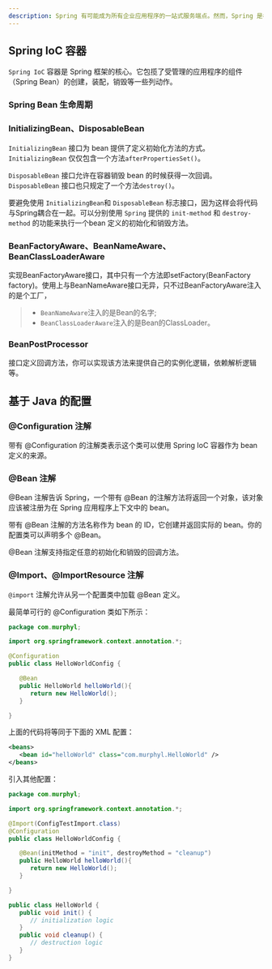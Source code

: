 ```yaml
---
description: Spring 有可能成为所有企业应用程序的一站式服务端点。然而，Spring 是模块化的，允许你挑选和选择适用于你的模块，不必要把剩余部分也引入。
---
```


## Spring IoC 容器

`Spring IoC` 容器是 Spring 框架的核心。它包揽了受管理的应用程序的组件（Spring Bean）的创建，装配，销毁等一些列动作。

### Spring Bean 生命周期

### InitializingBean、DisposableBean

`InitializingBean` 接口为 bean 提供了定义初始化方法的方式。`InitializingBean` 仅仅包含一个方法`afterPropertiesSet()`。

`DisposableBean` 接口允许在容器销毁 bean 的时候获得一次回调。`DisposableBean` 接口也只规定了一个方法`destroy()`。

要避免使用 `InitializingBean`和 `DisposableBean` 标志接口，因为这样会将代码与Spring耦合在一起。可以分别使用 `Spring` 提供的 `init-method` 和 `destroy-method` 的功能来执行一个bean 定义的初始化和销毁方法。

### BeanFactoryAware、BeanNameAware、BeanClassLoaderAware

实现BeanFactoryAware接口，其中只有一个方法即setFactory(BeanFactory factory)。使用上与BeanNameAware接口无异，只不过BeanFactoryAware注入的是个工厂，

> - `BeanNameAware`注入的是Bean的名字;
> - `BeanClassLoaderAware`注入的是Bean的ClassLoader。

###  BeanPostProcessor

接口定义回调方法，你可以实现该方法来提供自己的实例化逻辑，依赖解析逻辑等。

## 基于 Java 的配置

### @Configuration 注解

带有 @Configuration 的注解类表示这个类可以使用 Spring IoC 容器作为 bean 定义的来源。

### @Bean 注解

@Bean 注解告诉 Spring，一个带有 @Bean 的注解方法将返回一个对象，该对象应该被注册为在 Spring 应用程序上下文中的 bean。

带有 @Bean 注解的方法名称作为 bean 的 ID，它创建并返回实际的 bean。你的配置类可以声明多个 @Bean。

@Bean 注解支持指定任意的初始化和销毁的回调方法。

### @Import、@ImportResource 注解

`@import` 注解允许从另一个配置类中加载 @Bean 定义。

最简单可行的 @Configuration 类如下所示：

```java
package com.murphyl;

import org.springframework.context.annotation.*;

@Configuration
public class HelloWorldConfig {

   @Bean
   public HelloWorld helloWorld(){
      return new HelloWorld();
   }

}
```

上面的代码将等同于下面的 XML 配置：

```xml
<beans>
   <bean id="helloWorld" class="com.murphyl.HelloWorld" />
</beans>
```

引入其他配置：

```java
package com.murphyl;

import org.springframework.context.annotation.*;

@Import(ConfigTestImport.class)
@Configuration
public class HelloWorldConfig {

   @Bean(initMethod = "init", destroyMethod = "cleanup")
   public HelloWorld helloWorld(){
      return new HelloWorld();
   }

}

public class HelloWorld {
   public void init() {
      // initialization logic
   }
   public void cleanup() {
      // destruction logic
   }
}
```